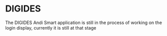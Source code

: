 # DIGIDES

The DIGIDES Andi Smart application is still in the process of working on the login display, currently it is still at that stage

